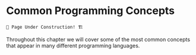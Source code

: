# Common Programming Concepts

```admonish warning
🚧 Page Under Construction! 🏗️
```

Throughout this chapter we will cover some of the most common concepts that appear in many different programming languages.
